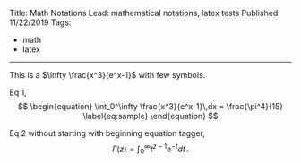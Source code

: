 Title: Math Notations
Lead: mathematical notations, latex tests
Published: 11/22/2019
Tags:
  - math
  - latex
---

This is a $\infty \frac{x^3}{e^x-1}$ with few symbols.

Eq 1,
$$
\begin{equation}
  \int_0^\infty \frac{x^3}{e^x-1}\,dx = \frac{\pi^4}{15}
  \label{eq:sample}
\end{equation}
$$

Eq 2 without starting with beginning equation tagger,
$$
\Gamma(z) = \int_0^\infty t^{z-1}e^{-t}dt\,.
$$
